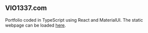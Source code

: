 ##  VIO1337.com

Portfolio coded in TypeScript using React and MaterialUI. The static webpage can be loaded [here](http://vio1337.com).
